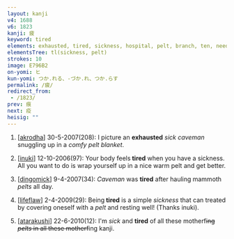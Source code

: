 ```yaml
---
layout: kanji
v4: 1688
v6: 1823
kanji: 疲
keyword: tired
elements: exhausted, tired, sickness, hospital, pelt, branch, ten, needle, crotch, hook
elementsTree: tl(sickness, pelt)
strokes: 10
image: E796B2
on-yomi: ヒ
kun-yomi: つか.れる、-づか.れ、つか.らす
permalink: /疲/
redirect_from:
 - /1823/
prev: 痕
next: 疫
heisig: ""
---
```


1) [<a href="http://kanji.koohii.com/profile/akrodha">akrodha</a>] 30-5-2007(208): I picture an <strong>exhausted</strong> <em>sick caveman</em> snuggling up in a <em>comfy pelt blanket</em>.

2) [<a href="http://kanji.koohii.com/profile/inuki">inuki</a>] 12-10-2006(97): Your body feels<strong> tired</strong> when you have a sickness. All you want to do is wrap yourself up in a nice warm pelt and get better.

3) [<a href="http://kanji.koohii.com/profile/dingomick">dingomick</a>] 9-4-2007(34): <em>Caveman</em> was <strong>tired</strong> after hauling mammoth <em>pelts</em> all day.

4) [<a href="http://kanji.koohii.com/profile/lifeflaw">lifeflaw</a>] 2-4-2009(29): Being<strong> tired</strong> is a simple <em>sickness</em> that can treated by covering oneself with a <em>pelt</em> and resting well! (Thanks inuki).

5) [<a href="http://kanji.koohii.com/profile/atarakushi">atarakushi</a>] 22-6-2010(12): I&#039;m <em>sick</em> and <strong>tired</strong> of all these motherf~~ing <em>pelts</em> in all these motherf~~ing kanji.

